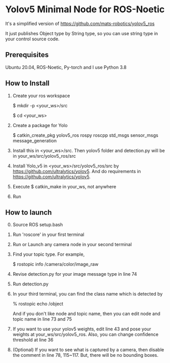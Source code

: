 # Yolov5 Minimal Node for ROS-Noetic
It's a simplified version of https://github.com/mats-robotics/yolov5_ros

It just publishes Object type by String type, so you can use string type in your control source code. 

## Prerequisites
Ubuntu 20.04, ROS-Noetic, Py-torch
and I use Python 3.8

## How to Install
1. Create your ros workspace

    $ mkdir -p <your_ws>/src
   
    $ cd <your_ws>

3. Create a package for Yolo

    $ catkin_create_pkg yolov5_ros rospy roscpp std_msgs sensor_msgs message_generation

4. Install this in <your_ws>/src. Then yolov5 folder and detection.py will be in your_ws/src/yolov5_ros/src
5. Install Yolo_v5 in <your_ws>/src/yolov5_ros/src by https://github.com/ultralytics/yolov5. And do requirements in https://github.com/ultralytics/yolov5.
6. Execute $ catkin_make in your_ws, not anywhere
7. Run

## How to launch
0. Source ROS setup.bash
1. Run 'roscore' in your first terminal
2. Run or Launch any camera node in your second terminal
3. Find your topic type. For example,
  
   $ rostopic info /camera/color/image_raw
   
6. Revise detection.py for your image message type in line 74
7. Run detection.py
8. In your third terminal, you can find the class name which is detected by
  
    % rostopic echo /object

   And if you don't like node and topic name, then you can edit node and topic name in line 73 and 75
11. If you want to use your yolov5 weights, edit line 43 and pose your weights at your_ws/src/yolov5_ros. Also, you can change confidence threshold at line 36
12. (Optional) If you want to see what is captured by a camera, then disable the comment in line 78, 115~117. But, there will be no bounding boxes. 
